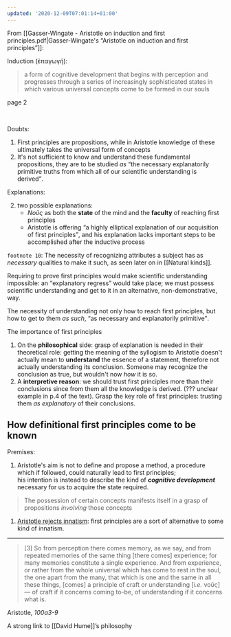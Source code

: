 ```yaml
---
updated: '2020-12-09T07:01:14+01:00'
---
```


From [[Gasser-Wingate - Aristotle on induction and first principles.pdf|Gasser-Wingate's “Aristotle on induction and first principles”]]:

Induction (ἐπαγωγή):

> a form of cognitive development that begins with perception and progresses through a series of increasingly sophisticated states in which various universal concepts come to be formed in our souls

<p class="cite">page 2</p>

<br>

Doubts:

1.  First principles are propositions, while in Aristotle knowledge of these ultimately takes the universal form of concepts
2.  It's not sufficient to know and understand these fundamental propositions, they are to be studied *as* <q>the necessary explanatorily primitive truths from which all of our scientific understanding is derived</q>.

Explanations:

2.  two possible explanations:
    -   *Νοῦς* as both the **state** of the mind and the **faculty** of reaching first principles
    -   Aristotle is offering <q>a highly elliptical explanation of our acquisition of first principles</q>, and his explanation lacks important steps to be accomplished after the inductive process


`footnote 10`: The necessity of recognizing attributes a subject has as *necessary* qualities to make it such, as seen later on in [[Natural kinds]].

Requiring to prove first principles would make scientific understanding impossible: an <q>explanatory regress</q> would take place; we must possess scientific understanding and get to it in an alternative, non-demonstrative, way.

The necessity of understanding not only how to reach first principles, but how to get to them *as such*, <q>as necessary and explanatorily primitive</q>.

The importance of first principles   
1. On the **philosophical** side: grasp of explanation is needed in their theoretical role: getting the meaning of the syllogism to Aristotle doesn't actually mean to **understand** the essence of a statement, therefore not actually understanding its conclusion. Someone may recognize the conclusion as true, but wouldn't now *how* it is so.
2. A **interpretive reason**: we should trust first principles more than their conclusions since from them all the knowledge is derived. (??? unclear example in p.4 of the text). Grasp the key role of first principles: trusting them *as explanatory* of their conclusions.

## How definitional first principles come to be known
Premises:
1. Aristotle's aim is not to define and propose a method, a procedure which if followed, could naturally lead to first principles;   
his intention is instead to describe the kind of ***cognitive development*** necessary for us to acquire the state required.   
> The possession of certain concepts manifests itself in a grasp of propositions *involving* those concepts
1. <u>Aristotle rejects innatism</u>: first principles are a sort of alternative to some kind of innatism.

---

> \[3\] So from perception there comes memory, as we say, and from repeated memories of the same thing \[there comes\] experience; for many memories constitute a single experience. And from experience, or rather from the whole universal which has come to rest in the soul, the one apart from the many, that which is one and the same in all these things, \[comes\] a principle of craft or understanding \[*i.e.* νοῦς] — of craft if it concerns coming to-be, of understanding if it concerns what is.

<p class="cite">Aristotle, <cite>100a3-9</cite></p>

A strong link to [[David Hume]]’s philosophy

